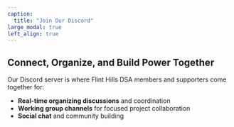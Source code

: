 ```yaml
---
caption:
  title: "Join Our Discord"
large_modal: true
left_align: true
---
```


## Connect, Organize, and Build Power Together

Our Discord server is where Flint Hills DSA members and supporters come together for:

- **Real-time organizing discussions** and coordination
- **Working group channels** for focused project collaboration  
- **Social chat** and community building

<link href='https://actionnetwork.org/css/style-embed-v3.css' rel='stylesheet' type='text/css' /><script src='https://actionnetwork.org/widgets/v5/form/join-our-discord-3?format=js&source=widget'></script><div id='can-form-area-join-our-discord-3' style='width: 100%'><!-- this div is the target for our HTML insertion --></div>
